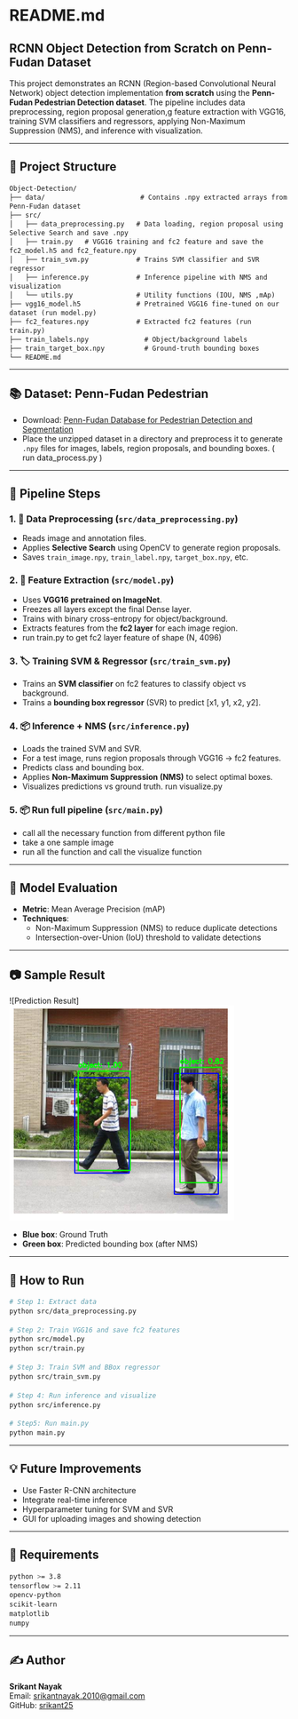 # README.md

## RCNN Object Detection from Scratch on Penn-Fudan Dataset

This project demonstrates an RCNN (Region-based Convolutional Neural Network) object detection implementation **from scratch** using the **Penn-Fudan Pedestrian Detection dataset**. The pipeline includes data preprocessing, region proposal generation,g feature extraction with VGG16, training SVM classifiers and regressors, applying Non-Maximum Suppression (NMS), and inference with visualization.

---

## 📁 Project Structure
```
Object-Detection/
├── data/                        # Contains .npy extracted arrays from Penn-Fudan dataset 
├── src/
│   ├── data_preprocessing.py   # Data loading, region proposal using Selective Search and save .npy 
│   ├── train.py   # VGG16 training and fc2 feature and save the fc2_model.h5 and fc2_feature.npy
│   ├── train_svm.py            # Trains SVM classifier and SVR regressor
│   ├── inference.py            # Inference pipeline with NMS and visualization
│   └── utils.py                # Utility functions (IOU, NMS ,mAp)
├── vgg16_model.h5              # Pretrained VGG16 fine-tuned on our dataset (run model.py)
├── fc2_features.npy            # Extracted fc2 features (run train.py)
├── train_labels.npy              # Object/background labels 
├── train_target_box.npy          # Ground-truth bounding boxes
└── README.md
```

---

## 📚 Dataset: Penn-Fudan Pedestrian
- Download: [Penn-Fudan Database for Pedestrian Detection and Segmentation](https://www.cis.upenn.edu/~jshi/ped_html/)
- Place the unzipped dataset in a directory and preprocess it to generate `.npy` files for images, labels, region proposals, and bounding boxes. ( run data_process.py )

---

## 🔁 Pipeline Steps

### 1. 🧼 Data Preprocessing (`src/data_preprocessing.py`)
- Reads image and annotation files.
- Applies **Selective Search** using OpenCV to generate region proposals.
- Saves `train_image.npy`, `train_label.npy`, `target_box.npy`, etc.

### 2. 🧠 Feature Extraction (`src/model.py`)
- Uses **VGG16 pretrained on ImageNet**.
- Freezes all layers except the final Dense layer.
- Trains with binary cross-entropy for object/background.
- Extracts features from the **fc2 layer** for each image region.
- run train.py to get fc2 layer feature of shape (N, 4096)

### 3. 🏷️ Training SVM & Regressor (`src/train_svm.py`)
- Trains an **SVM classifier** on fc2 features to classify object vs background.
- Trains a **bounding box regressor** (SVR) to predict [x1, y1, x2, y2].

### 4. 📦 Inference + NMS (`src/inference.py`)
- Loads the trained SVM and SVR.
- For a test image, runs region proposals through VGG16 → fc2 features.
- Predicts class and bounding box.
- Applies **Non-Maximum Suppression (NMS)** to select optimal boxes.
- Visualizes predictions vs ground truth. run visualize.py 

### 5. 📦 Run full pipeline  (`src/main.py`)
- call all the necessary function from different python file
- take a one sample image 
- run all the function and call the visualize function



---

## 🧪 Model Evaluation
- **Metric**: Mean Average Precision (mAP)
- **Techniques**:
  - Non-Maximum Suppression (NMS) to reduce duplicate detections
  - Intersection-over-Union (IoU) threshold to validate detections

---

## 📷 Sample Result

![Prediction Result]![alt text](image-1.png)
- **Blue box**: Ground Truth
- **Green box**: Predicted bounding box (after NMS)

---

## 🚀 How to Run
```bash
# Step 1: Extract data
python src/data_preprocessing.py

# Step 2: Train VGG16 and save fc2 features
python src/model.py
python scr/train.py 

# Step 3: Train SVM and BBox regressor
python src/train_svm.py

# Step 4: Run inference and visualize
python src/inference.py

# Step5: Run main.py
python main.py
```

---

## 💡 Future Improvements
- Use Faster R-CNN architecture
- Integrate real-time inference
- Hyperparameter tuning for SVM and SVR
- GUI for uploading images and showing detection

---

## 📌 Requirements
```bash
python >= 3.8
tensorflow >= 2.11
opencv-python
scikit-learn
matplotlib
numpy
```

---

## ✍️ Author
**Srikant Nayak**  
Email: srikantnayak.2010@gmail.com  
GitHub: [srikant25](https://github.com/srikant25)

